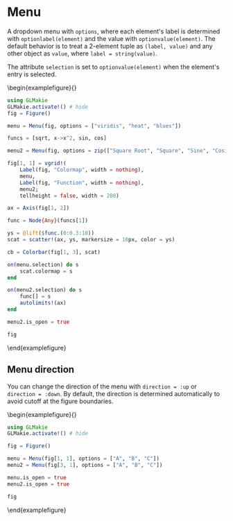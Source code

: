 

# Menu

A dropdown menu with `options`, where each element's label is determined with `optionlabel(element)`
and the value with `optionvalue(element)`. The default behavior is to treat a 2-element tuple
as `(label, value)` and any other object as `value`, where `label = string(value)`.

The attribute `selection` is set to `optionvalue(element)` when the element's entry is selected.

\begin{examplefigure}{}
```julia
using GLMakie
GLMakie.activate!() # hide
fig = Figure()

menu = Menu(fig, options = ["viridis", "heat", "blues"])

funcs = [sqrt, x->x^2, sin, cos]

menu2 = Menu(fig, options = zip(["Square Root", "Square", "Sine", "Cosine"], funcs))

fig[1, 1] = vgrid!(
    Label(fig, "Colormap", width = nothing),
    menu,
    Label(fig, "Function", width = nothing),
    menu2;
    tellheight = false, width = 200)

ax = Axis(fig[1, 2])

func = Node{Any}(funcs[1])

ys = @lift($func.(0:0.3:10))
scat = scatter!(ax, ys, markersize = 10px, color = ys)

cb = Colorbar(fig[1, 3], scat)

on(menu.selection) do s
    scat.colormap = s
end

on(menu2.selection) do s
    func[] = s
    autolimits!(ax)
end

menu2.is_open = true

fig
```
\end{examplefigure}

## Menu direction

You can change the direction of the menu with `direction = :up` or `direction = :down`. By default, the direction is determined automatically to avoid cutoff at the figure boundaries.


\begin{examplefigure}{}
```julia
using GLMakie
GLMakie.activate!() # hide

fig = Figure()

menu = Menu(fig[1, 1], options = ["A", "B", "C"])
menu2 = Menu(fig[3, 1], options = ["A", "B", "C"])

menu.is_open = true
menu2.is_open = true

fig
```
\end{examplefigure}
